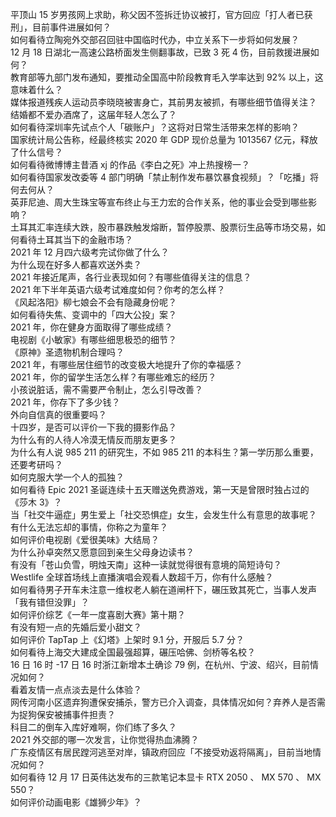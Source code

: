 平顶山 15 岁男孩网上求助，称父因不签拆迁协议被打，官方回应「打人者已获刑」，目前事件进展如何？  
如何看待立陶宛外交部召回驻中国临时代办，中立关系下一步将如何发展？  
12 月 18 日湖北一高速公路桥面发生侧翻事故，已致 3 死 4 伤，目前救援进展如何？  
教育部等九部门发布通知，要推动全国高中阶段教育毛入学率达到 92% 以上，这意味着什么？  
媒体报道残疾人运动员李晓晓被害身亡，其前男友被抓，有哪些细节值得关注？  
结婚都不爱办酒席了，这届年轻人怎么了？  
如何看待深圳率先试点个人「碳账户」？这将对日常生活带来怎样的影响？  
国家统计局公告称，经最终核实 2020 年 GDP 现价总量为 1013567 亿元，释放了什么信号？  
如何看待微博博主昔酒 xj 的作品《李白之死》冲上热搜榜一？  
如何看待国家发改委等 4 部门明确「禁止制作发布暴饮暴食视频」？「吃播」将何去何从？  
英菲尼迪、周大生珠宝等宣布终止与王力宏的合作关系，他的事业会受到哪些影响？  
土耳其汇率连续大跌，股市暴跌触发熔断，暂停股票、股票衍生品等市场交易，如何看待土耳其当下的金融市场？  
2021 年 12 月四六级考完试你做了什么？  
为什么现在好多人都喜欢送外卖？  
2021 年接近尾声，各行业表现如何？有哪些值得关注的信息？  
2021 年下半年英语六级考试难度如何？你考的怎么样？  
《风起洛阳》柳七娘会不会有隐藏身份呢？  
如何看待失焦、变调中的「四大公投」案？  
2021 年，你在健身方面取得了哪些成绩？  
电视剧《小敏家》有哪些细思极恐的细节？  
《原神》圣遗物机制合理吗？  
2021 年，有哪些居住细节的改变极大地提升了你的幸福感？  
2021 年，你的留学生活怎么样？有哪些难忘的经历？  
小孩说脏话，需不需要严令制止，怎么引导改善？  
2021 年，你存下了多少钱？  
外向自信真的很重要吗？  
十四岁，是否可以评价一下我的摄影作品？  
为什么有的人待人冷漠无情反而朋友更多？  
为什么有人说 985 211 的研究生，不如 985 211 的本科生？第一学历那么重要，还要考研吗？  
如何克服大学一个人的孤独？  
如何看待 Epic 2021 圣诞连续十五天赠送免费游戏，第一天是曾限时独占过的《莎木 3》？  
当「社交牛逼症」男生爱上「社交恐惧症」女生，会发生什么有意思的故事呢？  
有什么无法忘却的事情，你称之为童年？  
如何评价电视剧《爱很美味》大结局？  
为什么孙卓突然又愿意回到亲生父母身边读书？  
有没有「苍山负雪，明烛天南」这种一读就觉得很有意境的简短诗句？  
Westlife 全球首场线上直播演唱会观看人数超千万，你有什么感触？  
如何看待男子开车未注意一维权老人躺在道闸杆下，碾压致其死亡，当事人发声「我有错但没罪」？  
如何评价综艺《一年一度喜剧大赛》第十期？  
有没有短一点的先婚后爱小甜文？  
如何评价 TapTap 上《幻塔》上架时 9.1 分，开服后 5.7 分？  
如何看待上海交大建成全国最强超算，碾压哈佛、剑桥等名校？  
16 日 16 时 -17 日 16 时浙江新增本土确诊 79 例，在杭州、宁波、绍兴，目前情况如何？  
看着友情一点点淡去是什么体验？  
网传河南小区遗弃狗遭保安捕杀，警方已介入调查，具体情况如何？弃养人是否需为捉狗保安被捕事件担责？  
科目二的倒车入库好难啊，你们练了多久？  
2021 外交部的哪一次发言，让你觉得热血沸腾？  
广东疫情区有居民蹚河逃至对岸，镇政府回应「不接受劝返将隔离」，目前当地情况如何？  
如何看待 12 月 17 日英伟达发布的三款笔记本显卡 RTX 2050 、 MX 570 、 MX 550？  
如何评价动画电影《雄狮少年》？  
